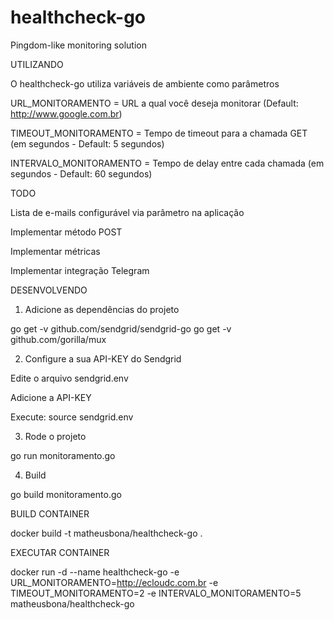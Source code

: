 # healthcheck-go
Pingdom-like monitoring solution

UTILIZANDO

O healthcheck-go utiliza variáveis de ambiente como parâmetros 

URL_MONITORAMENTO = URL a qual você deseja monitorar (Default: http://www.google.com.br)

TIMEOUT_MONITORAMENTO = Tempo de timeout para a chamada GET (em segundos - Default: 5 segundos)

INTERVALO_MONITORAMENTO = Tempo de delay entre cada chamada (em segundos - Default: 60 segundos)

TODO

Lista de e-mails configurável via parâmetro na aplicação

Implementar método POST

Implementar métricas

Implementar integração Telegram

DESENVOLVENDO

1. Adicione as dependências do projeto

go get -v github.com/sendgrid/sendgrid-go 
go get -v github.com/gorilla/mux

2. Configure a sua API-KEY do Sendgrid

Edite o arquivo sendgrid.env

Adicione a API-KEY

Execute: source sendgrid.env

3. Rode o projeto

go run monitoramento.go

4. Build

go build monitoramento.go


BUILD CONTAINER

docker build -t matheusbona/healthcheck-go .

EXECUTAR CONTAINER

docker run -d --name healthcheck-go -e URL_MONITORAMENTO=http://ecloudc.com.br -e TIMEOUT_MONITORAMENTO=2 -e INTERVALO_MONITORAMENTO=5 matheusbona/healthcheck-go

